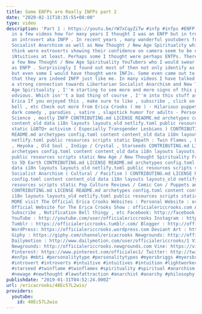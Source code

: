 ```yaml
---
title: Some ENFPs are Really INFPs part 2
date: "2020-02-11T18:35:55+08:00"
type: video
description: 'Part 1 : https://youtu.be/rW7xCqyZiTw #infp #infps #ENFP I have mentioned
  in a few videos how for many years I thought I was an ENFP but in truth I am actually
  an introvert aka INFP . In recent years , many wonderful youtubers from Libertarian
  Socialist Anarchism as well as New Thought / New Age Spirituality which many I would
  think were extroverts showing their confidence on camera seem to be extroverted
  iNtuitives at least. Perhaps some I thought were perhaps ENTPs. There was quite
  a few New Thought / New Age Spirituality YouTubers who I would swear at best guess
  as ENFP . Surprisingly I found out most of then not only identify as introverts
  but even some I would have thought were INFJs. Some even came out to reveal online
  that they are indeed INFP just like me. In many videos I have talked about perhaps
  a strong connection towards Libertarian Socialist Anarchism and New Thought / New
  Age Spirituality , I''m starting to see more and more signs of this proving it''s
  odvious. Which isn''t a bad thing of course , I''m into this stuff as well. ;) _
  Erica If you enjoyed this , make sure to like , subscribe , click on the notification
  bell , etc Check out more from Erica Crooks ( me ) - Hilarious puppet and cartoon
  dark comedy , parodies , satire , slapstick humor for adults - Personality Type
  Science , mostly INFP CONTRIBUTING.md LICENSE README.md archetypes config.toml content
  content_old data i18n layouts layouts_old netlify.toml public resources scripts
  static LGBTQ+ activism ( Especially Transgender Lesbians ) CONTRIBUTING.md LICENSE
  README.md archetypes config.toml content content_old data i18n layouts layouts_old
  netlify.toml public resources scripts static Empath : Twin Flames , Lightworker
  , Heyoka , Old Soul , Indigo / Crystal , Starseeds CONTRIBUTING.md LICENSE README.md
  archetypes config.toml content content_old data i18n layouts layouts_old netlify.toml
  public resources scripts static New Age / New Thought Spirituality From Law of Attraction
  to 5D Earth CONTRIBUTING.md LICENSE README.md archetypes config.toml content content_old
  data i18n layouts layouts_old netlify.toml public resources scripts static Libertarian
  Socialist Anarchism ( Cultural / Pacifism ) CONTRIBUTING.md LICENSE README.md archetypes
  config.toml content content_old data i18n layouts layouts_old netlify.toml public
  resources scripts static Pop Culture Reviews / Comic Con / Puppets and Cartoon Animation
  CONTRIBUTING.md LICENSE README.md archetypes config.toml content content_old data
  i18n layouts layouts_old netlify.toml public resources scripts static AND MORE FOR
  MORE visit The Official Erica Crooks Websites : Personal Website : ericacrooks.com
  Official Website for The Erica Crooks Show : officialericcrooks.com Also Like ,
  Subscribe , Notification Bell thingy , etc Facebook: http://facebook.com/officialericcrooks
  YouTube : http://youtube.com/user/officialericcrooks Instagram : http://Instagram.com/officialericcrooks/
  Tumblr : https://officialericcrooks.tumblr.com/ Blogger : http://officialericcrooks.blogspot.com/
  WordPress: https://officialericcrooks.wordpress.com Deviant Art : https://www.deviantart.com/officialericcrooks
  Giphy : https://giphy.com/channel/ericacrooks Newgrounds: http://officialericcrooks.newgrounds.com/follow
  Dailymotion : http://www.dailymotion.com/user/officialericcrooks/1 Vimeo: https://vimeo.com/officialericcrooks
  Newgrounds: http://officialericcrooks.newgrounds.com Vine: https://vine.co/u/1257143407999610880
  Pinterest: https://www.pinterest.com/officialec1/ Twitter: http://twitter.com/crooks_erica
  #enfps #mbti #personalitytype #personalitytypes #myersbriggs #myersbriggspersonalitytypes
  #introvert #introverts #intuitive #intuitives #intuition #lightworker #empath #oldsoul
  #starseed #twinflame #twinflames #spirituality #spiritual #anarchism #libertariansocialism
  #newage #newthought #lawofattraction #anarchist #anarchy #philosophy'
publishdate: "2019-01-31T04:52:24.000Z"
url: /ericacrooks/48Ec57L2wio/
providers:
  youtube:
    id: 48Ec57L2wio
---
```

